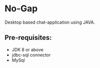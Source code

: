 # No-Gap
Desktop based chat-application using JAVA.

## Pre-requisites:
- JDK 8 or above
- jdbc-sql connector
- MySql
